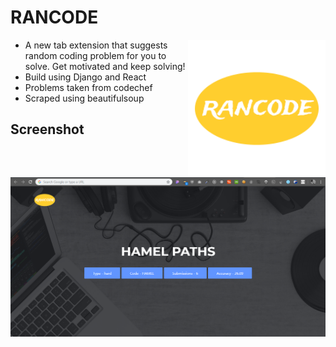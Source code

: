 # RANCODE
<div class="logos"><img src="./extension/public/img/mylogo.png" width="220px" align="right"></div>

* A new tab extension that suggests random coding problem for you to solve. Get motivated and keep solving!
* Build using Django and React
* Problems taken from codechef
* Scraped using beautifulsoup

## Screenshot
<div class="logos"><img src="./extension/public/img/ss.png"></div>